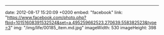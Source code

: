 ---
date: 2012-08-17 15:20:09 +0200
embed: "facebook"
link: "https://www.facebook.com/photo.php?fbid=10151608391532524&set=a.495259662523.270639.558382523&type=3"
img: "/img/life/00185_item.md.jpg"
imageWidth: 530
imageHeight: 398
